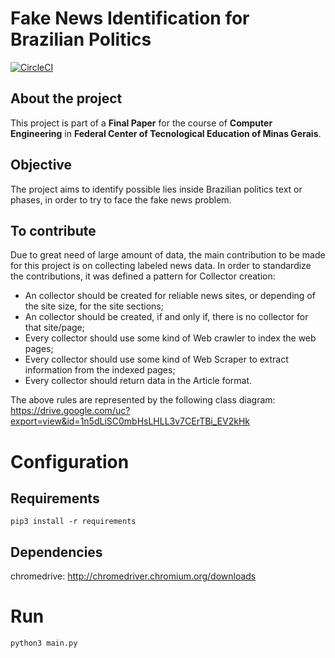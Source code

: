 # Fake News Identification for Brazilian Politics 
[![CircleCI](https://circleci.com/gh/matheus-almeida-rosa/fake-news.svg?style=svg&circle-token=bfd9c86a73d41dd7af6df237e5bc8804869816f4)](https://circleci.com/gh/matheus-almeida-rosa/fake-news)

## About the project

This project is part of a **Final Paper** for the course of **Computer Engineering** in **Federal Center of Tecnological Education of Minas Gerais**. 

## Objective

The project aims to identify possible lies inside Brazilian politics text or phases, in order to try to face the fake news problem.

## To contribute

Due to great need of large amount of data, the main contribution to be made for this project is on collecting labeled news data. In order to standardize the contributions, it was defined a pattern for Collector creation:

* An collector should be created for reliable news sites, or depending of the site size, for the site sections;
* An collector should be created, if and only if, there is no collector for that site/page;
* Every collector should use some kind of Web crawler to index the web pages;
* Every collector should use some kind of Web Scraper to extract information from the indexed pages;
* Every collector should return data in the Article format.

The above rules are represented by the following class diagram: https://drive.google.com/uc?export=view&id=1n5dLiSC0mbHsLHLL3v7CErTBi_EV2kHk

# Configuration

## Requirements

```
pip3 install -r requirements
```

## Dependencies

chromedrive: http://chromedriver.chromium.org/downloads

# Run

```
python3 main.py
```
